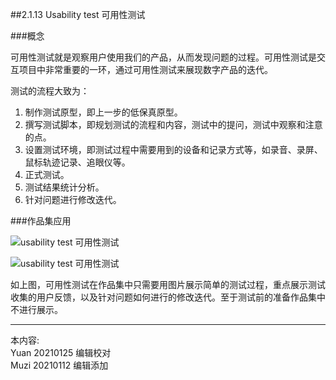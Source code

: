 ##2.1.13 Usability test 可用性测试

###概念

可用性测试就是观察用户使用我们的产品，从而发现问题的过程。可用性测试是交互项目中非常重要的一环，通过可用性测试来展现数字产品的迭代。

测试的流程大致为：
1. 制作测试原型，即上一步的低保真原型。
2. 撰写测试脚本，即规划测试的流程和内容，测试中的提问，测试中观察和注意的点。
3. 设置测试环境，即测试过程中需要用到的设备和记录方式等，如录音、录屏、鼠标轨迹记录、追眼仪等。
4. 正式测试。
5. 测试结果统计分析。
6. 针对问题进行修改迭代。


###作品集应用

![usability test 可用性测试](http://kitpic.makebi.net/2021/ixd_24.jpg)

![usability test 可用性测试](http://kitpic.makebi.net/2021/ixd_25.jpg)

如上图，可用性测试在作品集中只需要用图片展示简单的测试过程，重点展示测试收集的用户反馈，以及针对问题如何进行的修改迭代。至于测试前的准备作品集中不进行展示。



---
本内容:    
Yuan 20210125 编辑校对  
Muzi 20210112 编辑添加
